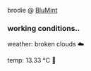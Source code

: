 brodie @ [BluMint](https://www.linkedin.com/company/blumint-io/)

<!--weather_start-->
### working conditions..

weather: broken clouds ☁️

temp: 13.33 °C 👕

<!--weather_end-->
